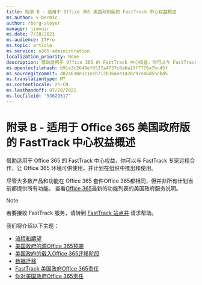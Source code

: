 ```yaml
---
title: 附录 B - 适用于 Office 365 美国政府版的 FastTrack 中心权益概述
ms.author: v-bermic
author: rberg-steyer
manager: jimmuir
ms.date: 7/28/2021
ms.audience: ITPro
ms.topic: article
ms.service: o365-administration
localization_priority: None
description: 借助适用于 Office 365 的 FastTrack 中心权益，你可以与 FastTrack 专家远程合作，让 Office 365 环境可供使用，并计划在组织中推出和使用。
ms.openlocfilehash: b91e3c2649ef6527a4737c0a6a27f7776a7bc45f
ms.sourcegitcommit: d824630e1c1e1b712b36aee1428c97e46d55cbd5
ms.translationtype: MT
ms.contentlocale: zh-CN
ms.lasthandoff: 07/28/2021
ms.locfileid: "53629517"
---
```

# <a name="appendix-b---fasttrack-center-benefit-overview-for-office-365-us-government"></a>附录 B - 适用于 Office 365 美国政府版的 FastTrack 中心权益概述

借助适用于 Office 365 的 FastTrack 中心权益，你可以与 FastTrack 专家远程合作，让 Office 365 环境可供使用，并计划在组织中推出和使用。 
  
尽管大多数产品和功能在 Office 365 套件Office 365都相同，但并非所有计划当前都提供所有功能。 查看[Office 365](https://aka.ms/aboutgovcloud)最新的功能列表的美国政府服务说明。

> [!NOTE]
> 若要接收 FastTrack 服务，请转到 [FastTrack 站点并](https://go.microsoft.com/fwlink/?linkid=780698) 请求帮助。  

我们将介绍以下主题：
- [流程和期望](process-and-expectations.md) 
- [美国政府的源Office 365预期](US-Gov-appendix-source-environment-expectations.md)   
- [美国政府的载入Office 365迁移阶段](US-Gov-appendix-onboarding-and-migration.md)
- [数据迁移](data-migration.md)    
- [FastTrack 美国政府Office 365责任](US-Gov-appendix-fasttrack-responsibilities.md)   
- [你对美国政府Office 365责任](US-Gov-appendix-your-responsibilities.md)    

